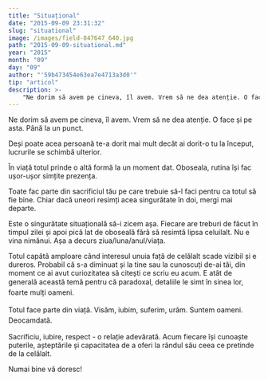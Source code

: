 ```yaml
---
title: "Situațional"
date: "2015-09-09 23:31:32"
slug: "situational"
image: /images/field-847647_640.jpg
path: "2015-09-09-situational.md"
year: "2015"
month: "09"
day: "09"
author: "'59b473454e63ea7e4713a3d0'"
tip: "articol"
description: >-
    "Ne dorim să avem pe cineva, îl avem. Vrem să ne dea atenție. O face și pe asta. Până la un punct.Deși poate acea persoană te-a dorit mai mult decât ai dorit-o tu la început, lucrurile se schimbă ulte"
---
```

<div class="kg-card-markdown"><p>Ne dorim să avem pe cineva, îl avem. Vrem să ne dea atenție. O face și pe asta. Până la un punct.</p>
<p>Deși poate acea persoană te-a dorit mai mult decât ai dorit-o tu la început, lucrurile se schimbă ulterior.</p>
<p>În viață totul prinde o altă formă la un moment dat. Oboseala, rutina își fac ușor-ușor simțite prezența.</p>
<p>Toate fac parte din sacrificiul tău pe care trebuie să-l faci pentru ca totul să fie bine. Chiar dacă uneori resimți acea singurătate în doi, mergi mai departe.</p>
<p>Este o singurătate situațională să-i zicem așa. Fiecare are treburi de făcut în timpul zilei și apoi pică lat de oboseală fără să resimtă lipsa celuilalt. Nu e vina nimănui. Așa a decurs ziua/luna/anul/viața.</p>
<p>Totul capătă amploare când interesul unuia față de celălalt scade vizibil și e dureros. Probabil că s-a diminuat și la tine sau la cunoscuți de-ai tăi, din moment ce ai avut curiozitatea să citești ce scriu eu acum. E atât de generală această temă pentru că paradoxal, detaliile le simt <span style="line-height: 20.8px;"> în </span>sinea<span style="line-height: 20.8px;"> </span><span style="line-height: 20.8px;">lor, </span>foarte mulți oameni<span style="line-height:20.8px">.</span></p>
<p><span style="line-height:20.8px">Totul face parte din viață. Visăm, iubim, suferim, urâm. Suntem oameni. Deocamdată.</span></p>
<p>Sacrificiu, iubire, respect - o relație adevărată. Acum fiecare își cunoaște puterile, așteptările și capacitatea de a oferi la rândul său ceea ce pretinde de la celălalt.   </p>
<p>Numai bine vă doresc!                  </p>
<p> </p>
</div>
    